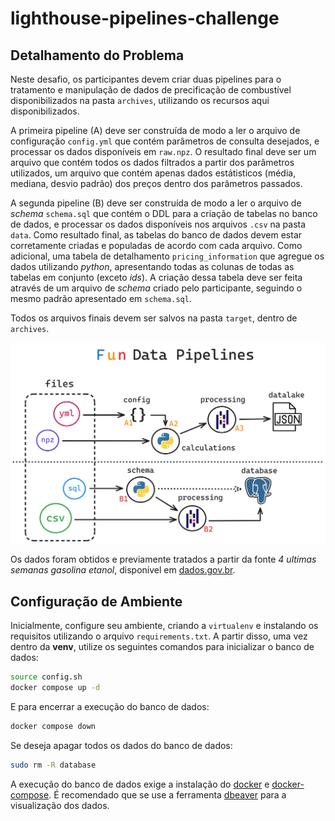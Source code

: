 # lighthouse-pipelines-challenge

## Detalhamento do Problema

Neste desafio, os participantes devem criar duas pipelines para o tratamento e manipulação de dados de precificação de combustível disponibilizados na pasta `archives`, utilizando os recursos aqui disponibilizados.

A primeira pipeline (A) deve ser construída de modo a ler o arquivo de configuração `config.yml` que contém parâmetros de consulta desejados, e processar os dados disponíveis em `raw.npz`. O resultado final deve ser um arquivo que contém todos os dados filtrados a partir dos parâmetros utilizados, um arquivo que contém apenas dados estátisticos (média, mediana, desvio padrão) dos preços dentro dos parâmetros passados.

A segunda pipeline (B) deve ser construída de modo a ler o arquivo de *schema* `schema.sql` que contém o DDL para a criação de tabelas no banco de dados, e processar os dados disponíveis nos arquivos `.csv` na pasta `data`. Como resultado final, as tabelas do banco de dados devem estar corretamente criadas e populadas de acordo com cada arquivo. Como adicional, uma tabela de detalhamento `pricing_information` que agregue os dados utilizando *python*, apresentando todas as colunas de todas as tabelas em conjunto (exceto *ids*). A criação dessa tabela deve ser feita através de um arquivo de *schema* criado pelo participante, seguindo o mesmo padrão apresentado em `schema.sql`.

Todos os arquivos finais devem ser salvos na pasta `target`, dentro de `archives`.

![diagram](./docs/diagram.png)

Os dados foram obtidos e previamente tratados a partir da fonte *4 ultimas semanas gasolina etanol*, disponível em [dados.gov.br](https://dados.gov.br/dados/conjuntos-dados/serie-historica-de-precos-de-combustiveis-e-de-glp).


## Configuração de Ambiente

Inicialmente, configure seu ambiente, criando a `virtualenv` e instalando os requisitos utilizando o arquivo `requirements.txt`.
A partir disso, uma vez dentro da **venv**, utilize os seguintes comandos para inicializar o banco de dados:
```bash
source config.sh
docker compose up -d
```
E para encerrar a execução do banco de dados:
```bash
docker compose down
```
Se deseja apagar todos os dados do banco de dados:
```bash
sudo rm -R database
```
A execução do banco de dados exige a instalação do [docker](https://www.docker.com/get-started/) e [docker-compose](https://docs.docker.com/compose/). É recomendado que se use a ferramenta [dbeaver](https://dbeaver.io/) para a visualização dos dados.
